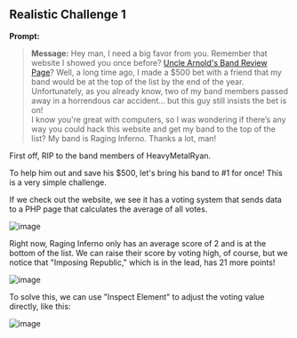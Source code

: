 
## Realistic Challenge 1

**Prompt:**

> **Message:** Hey man, I need a big favor from you. Remember that website I showed you once before? [Uncle Arnold's Band Review Page](https://www.hackthissite.org/missions/realistic/1/)? Well, a long time ago, I made a $500 bet with a friend that my band would be at the top of the list by the end of the year. Unfortunately, as you already know, two of my band members passed away in a horrendous car accident… but this guy still insists the bet is on!  
> I know you're great with computers, so I was wondering if there’s any way you could hack this website and get my band to the top of the list? My band is Raging Inferno. Thanks a lot, man!

First off, RIP to the band members of HeavyMetalRyan.  

To help him out and save his $500, let's bring his band to #1 for once! This is a very simple challenge.

If we check out the website, we see it has a voting system that sends data to a PHP page that calculates the average of all votes.  

![image](https://github.com/user-attachments/assets/6843b32c-2436-4c1b-8810-07bbeace2d73)

Right now, Raging Inferno only has an average score of 2 and is at the bottom of the list.
We can raise their score by voting high, of course, but we notice that "Imposing Republic," which is in the lead, has 21 more points!  

![image](https://github.com/user-attachments/assets/9c713736-31ec-4ffe-aa71-80c91a769ec9)

To solve this, we can use "Inspect Element" to adjust the voting value directly, like this:

![image](https://github.com/user-attachments/assets/374e92e1-da40-4db7-9ccd-d7146d827692)
